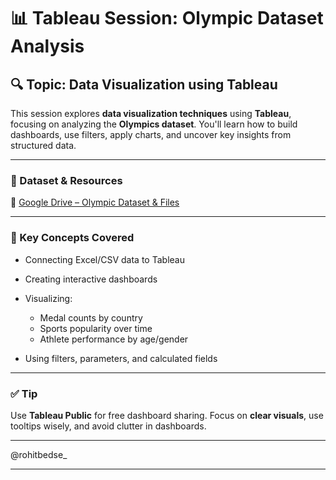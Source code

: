 # 📊 Tableau Session: Olympic Dataset Analysis

## 🔍 Topic: Data Visualization using Tableau

This session explores **data visualization techniques** using **Tableau**, focusing on analyzing the **Olympics dataset**. You'll learn how to build dashboards, use filters, apply charts, and uncover key insights from structured data.

---

### 📂 Dataset & Resources

📁 [Google Drive – Olympic Dataset & Files](https://drive.google.com/drive/folders/1aq6Xmi3KQ6uQfejOSVGl1IMRwd9OQDHc)

---

### 📌 Key Concepts Covered

* Connecting Excel/CSV data to Tableau
* Creating interactive dashboards
* Visualizing:

  * Medal counts by country
  * Sports popularity over time
  * Athlete performance by age/gender
* Using filters, parameters, and calculated fields

---

### ✅ Tip

Use **Tableau Public** for free dashboard sharing. Focus on **clear visuals**, use tooltips wisely, and avoid clutter in dashboards.

---

@rohitbedse_

---
